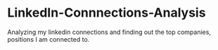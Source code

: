 # LinkedIn-Connnections-Analysis
Analyzing my linkedin connections and finding out the top companies, positions I am connected to.
